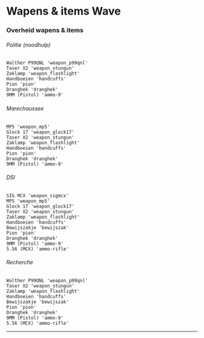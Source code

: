 # Wapens & items Wave

### Overheid wapens & items
###### Politie (noodhulp)
    Walther P99QNL 'weapon_p99qnl'
    Taser X2 'weapon_stungun'
    Zaklamp 'weapon_flashlight'
    Handboeien 'handcuffs'
    Pion 'pion'
    Dranghek 'dranghek'
    9MM (Pistol) 'ammo-9'
###### Marechaussee
    MP5 'weapon_mp5'
    Glock 17 'weapon_glock17'
    Taser X2 'weapon_stungun'
    Zaklamp 'weapon_flashlight'
    Handboeien 'handcuffs'
    Pion 'pion'
    Dranghek 'dranghek'
    9MM (Pistol) 'ammo-9'
###### DSI
    SIG MCX 'weapon_sigmcx'
    MP5 'weapon_mp5'
    Glock 17 'weapon_glock17'
    Taser X2 'weapon_stungun'
    Zaklamp 'weapon_flashlight'
    Handboeien 'handcuffs'
    Bewijszakje 'bewijszak'
    Pion 'pion'
    Dranghek 'dranghek'
    9MM (Pistol) 'ammo-9'
    5.56 (MCX) 'ammo-rifle'
###### Recherche
    Walther P99QNL 'weapon_p99qnl'
    Taser X2 'weapon_stungun'
    Zaklamp 'weapon_flashlight'
    Handboeien 'handcuffs'
    Bewijszakje 'bewijszak'
    Pion 'pion'
    Dranghek 'dranghek'
    9MM (Pistol) 'ammo-9'
    5.56 (MCX) 'ammo-rifle'
    
    
---------------------

